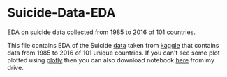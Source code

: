 # Suicide-Data-EDA
EDA on suicide data collected from 1985 to 2016 of 101 countries.

This file contains EDA of the Suicide [data](https://www.kaggle.com/russellyates88/suicide-rates-overview-1985-to-2016) taken from [kaggle](https://www.kaggle.com/) that contains data from 1985 to 2016 of 101 unique countries.
If you can't see some plot plotted using [plotly](https://plotly.com/) then you can also download notebook [here](https://drive.google.com/file/d/1_46z1HKZ2NVMc86WeOyqqhkA_iw_Ol3B/view?usp=sharing) from my drive.
